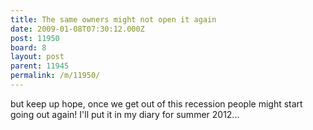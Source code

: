 ```yaml
---
title: The same owners might not open it again
date: 2009-01-08T07:30:12.000Z
post: 11950
board: 8
layout: post
parent: 11945
permalink: /m/11950/
---
```

but keep up hope, once we get out of this recession people might start going out again! I'll put it in my diary for summer 2012...
